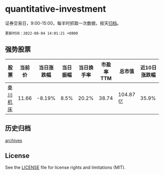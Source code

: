 # quantitative-investment

证券交易日，9:00-15:00，每半时抓取一次数据，按天[归档](archives)。

`更新时间：2022-08-04 14:01:21 +0800`

## 强势股票

|股票|当前价|当日涨跌幅|当日振幅|当日换手率|市盈率TTM|总市值|近10日涨跌幅|
|----|----|----|----|----|----|----|----|
|[秦川机床](https://xueqiu.com/S/SZ000837)|11.66|-8.19%|8.5%|20.2%|38.74|104.87亿|35.9%|

## 历史归档

[archives](archives)

## License

See the [LICENSE](LICENSE) file for license rights and limitations (MIT).
